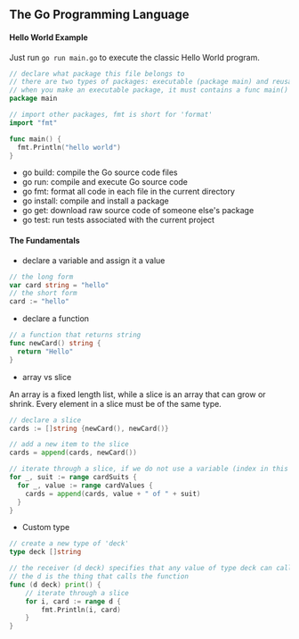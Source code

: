 ## The Go Programming Language

#### Hello World Example

Just run `go run main.go` to execute the classic Hello World program.

```go
// declare what package this file belongs to
// there are two types of packages: executable (package main) and reusable (package packageName)
// when you make an executable package, it must contains a func main()
package main

// import other packages, fmt is short for 'format'
import "fmt"

func main() {
  fmt.Println("hello world")
}
```

- go build: compile the Go source code files
- go run: compile and execute Go source code
- go fmt: format all code in each file in the current directory
- go install: compile and install a package
- go get: download raw source code of someone else's package
- go test: run tests associated with the current project

#### The Fundamentals

- declare a variable and assign it a value

```go
// the long form
var card string = "hello"
// the short form
card := "hello"
```

- declare a function

```go
// a function that returns string
func newCard() string {
  return "Hello"
}
```

- array vs slice

An array is a fixed length list, while a slice is an array that can grow or shrink. Every element in a slice must be of the same type.

```go
// declare a slice
cards := []string {newCard(), newCard()}

// add a new item to the slice
cards = append(cards, newCard())

// iterate through a slice, if we do not use a variable (index in this case), we can use a '_' as a placeholder
for _, suit := range cardSuits {
  for _, value := range cardValues {
    cards = append(cards, value + " of " + suit)
  }
}
```

- Custom type

```go
// create a new type of 'deck'
type deck []string

// the receiver (d deck) specifies that any value of type deck can call this function
// the d is the thing that calls the function
func (d deck) print() {
	// iterate through a slice
	for i, card := range d {
		fmt.Println(i, card)
	}
}
```
